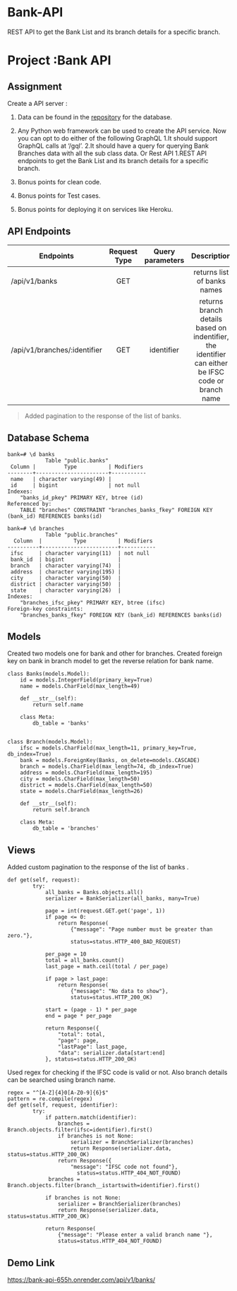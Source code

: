 # Bank-API
REST API to get the Bank List and its branch details for a specific branch.
# Project :Bank API 

## Assignment

Create a API server :
1. Data can be found in the [repository](https://github.com/Amanskywalker/indian_banks "repository") for the database. 
2. Any Python web framework can be used to create the API service.
Now you can opt to do either of the following
GraphQL
	1.It should support GraphQL calls at ‘/gql’.
	2.It should have a query for querying Bank Branches data with all the sub class data.
Or 
Rest API
1.REST API endpoints to get the Bank List and its branch details for a specific branch.

3. Bonus points for clean code.
4. Bonus points for Test cases.
5. Bonus points for deploying it on services like Heroku.



## API Endpoints


| Endpoints                        | Request Type |    Query parameters    |    Description                            | 
| -------------------------------- | :----------: | :--------------------: | :---------------------------------------: | 
| /api/v1/banks    |     GET      |    	            |         returns list of banks names           |
| /api/v1/branches/:identifier       |     GET      |    identifier   |   returns branch details based on indentifier, the identifier can either be IFSC code or branch name   |

> Added pagination to the response of the list of banks.	

## Database Schema
```
bank=# \d banks
            Table "public.banks"
 Column |         Type          | Modifiers
--------+-----------------------+-----------
 name   | character varying(49) |
 id     | bigint                | not null
Indexes:
    "banks_id_pkey" PRIMARY KEY, btree (id)
Referenced by:
    TABLE "branches" CONSTRAINT "branches_banks_fkey" FOREIGN KEY (bank_id) REFERENCES banks(id)

bank=# \d branches
            Table "public.branches"
  Column  |          Type          | Modifiers
----------+------------------------+-----------
 ifsc     | character varying(11)  | not null
 bank_id  | bigint                 |
 branch   | character varying(74)  |
 address  | character varying(195) |
 city     | character varying(50)  |
 district | character varying(50)  |
 state    | character varying(26)  |
Indexes:
    "branches_ifsc_pkey" PRIMARY KEY, btree (ifsc)
Foreign-key constraints:
    "branches_banks_fkey" FOREIGN KEY (bank_id) REFERENCES banks(id)

```

## Models
Created two models one for bank and other for branches.
Created foreign key on bank in branch model to get the reverse relation for bank name.
```
class Banks(models.Model):
    id = models.IntegerField(primary_key=True)
    name = models.CharField(max_length=49)

    def __str__(self):
        return self.name

    class Meta:
        db_table = 'banks'


class Branch(models.Model):
    ifsc = models.CharField(max_length=11, primary_key=True, db_index=True)
    bank = models.ForeignKey(Banks, on_delete=models.CASCADE)
    branch = models.CharField(max_length=74, db_index=True)
    address = models.CharField(max_length=195)
    city = models.CharField(max_length=50)
    district = models.CharField(max_length=50)
    state = models.CharField(max_length=26)

    def __str__(self):
        return self.branch

    class Meta:
        db_table = 'branches'

```
## Views
Added custom pagination to the response of the list of banks .
```
def get(self, request):
        try:
            all_banks = Banks.objects.all()
            serializer = BankSerializer(all_banks, many=True)

            page = int(request.GET.get('page', 1))
            if page <= 0:
                return Response(
                    {"message": "Page number must be greater than zero."},
                    status=status.HTTP_400_BAD_REQUEST)
            
            per_page = 10
            total = all_banks.count()
            last_page = math.ceil(total / per_page)

            if page > last_page:
                return Response(
                    {"message": "No data to show"},
                    status=status.HTTP_200_OK)

            start = (page - 1) * per_page
            end = page * per_page

            return Response({
                "total": total,
                "page": page,
                "lastPage": last_page,
                "data": serializer.data[start:end]
            }, status=status.HTTP_200_OK)
```
Used regex for checking  if the IFSC code is valid or not. 
Also branch details can be searched using branch name.
```
regex = "^[A-Z]{4}0[A-Z0-9]{6}$"
pattern = re.compile(regex)
def get(self, request, identifier):
        try:
            if pattern.match(identifier):
                branches = Branch.objects.filter(ifsc=identifier).first()
                if branches is not None:
                    serializer = BranchSerializer(branches)
                    return Response(serializer.data, status=status.HTTP_200_OK)
                return Response({
                    "message": "IFSC code not found"},
                      status=status.HTTP_404_NOT_FOUND)
			 branches = Branch.objects.filter(branch__istartswith=identifier).first()

            if branches is not None:
                serializer = BranchSerializer(branches)
                return Response(serializer.data, status=status.HTTP_200_OK)

            return Response(
                {"message": "Please enter a valid branch name "},
                status=status.HTTP_404_NOT_FOUND)

```

## Demo Link
https://bank-api-655h.onrender.com/api/v1/banks/
